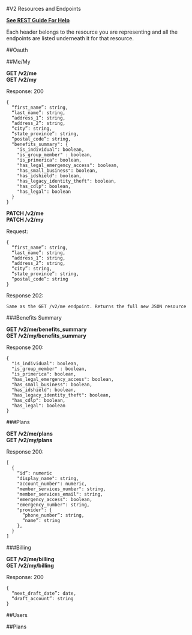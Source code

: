 #V2 Resources and Endpoints

**[See REST Guide For Help](/restful-guide.md)**

Each header belongs to the resource you are representing and all the endpoints are listed underneath it for that resource.

##Oauth


##Me/My

**GET /v2/me**  
**GET /v2/my**  

Response: 200  
```
{  
  “first_name”: string,  
  “last_name”: string,  
  “address_1”: string,  
  “address_2”: string,  
  “city”: string,  
  “state_province”: string,  
  “postal_code”: string,  
  "benefits_summary": {  
    "is_individual": boolean,  
    "is_group_member" : boolean,  
    "is_primerica": boolean,  
    "has_legal_emergency_access": boolean,  
    "has_small_business": boolean,  
    "has_idshield": boolean,  
    "has_legacy_identity_theft": boolean,  
    "has_cdlp": boolean,  
    "has_legal": boolean  
  }
}
```

**PATCH /v2/me**  
**PATCH /v2/my**  

Request:
```
{    
  “first_name”: string,  
  “last_name”: string,  
  “address_1”: string,  
  “address_2”: string,  
  “city”: string,  
  “state_province”: string,  
  “postal_code”: string  
}
```

Response 202:  
```
Same as the GET /v2/me endpoint. Returns the full new JSON resource
```

###Benefits Summary

**GET /v2/me/benefits_summary**  
**GET /v2/my/benefits_summary**  

Response 200:
```
{  
  "is_individual": boolean,  
  "is_group_member" : boolean,  
  "is_primerica": boolean,  
  "has_legal_emergency_access": boolean,  
  "has_small_business": boolean,  
  "has_idshield": boolean,  
  "has_legacy_identity_theft": boolean,  
  "has_cdlp": boolean,  
  "has_legal": boolean  
}
```

###Plans

**GET /v2/me/plans**  
**GET /v2/my/plans**  

Response 200:
```
[  
  {  
    “id”: numeric  
    "display_name": string,  
    "account_number": numeric,    
    "member_services_number": string,  
    "member_services_email": string,  
    "emergency_access": boolean,  
    "emergency_number": string,
    "provider": {  
      “phone_number”: string,  
      “name”: string  
    },
  }  
]
```

###Billing

**GET /v2/me/billing**  
**GET /v2/my/billing**  

Response: 200  
```
{  
  “next_draft_date”: date,  
  “draft_account”: string  
}  
```

##Users



##Plans
